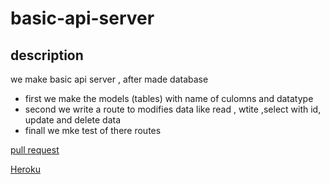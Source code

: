 # basic-api-server

## description

we make basic api server , after made database
- first we make the models (tables) with name of culomns and datatype
-  second we write a route to modifies data like read , wtite ,select with id, update and delete data
-  finall we mke test of there routes

[pull request](https://github.com/WalidAlrefai/basic-api-server/pull/1)  

[Heroku](https://walid-basic-api-server.herokuapp.com/)

